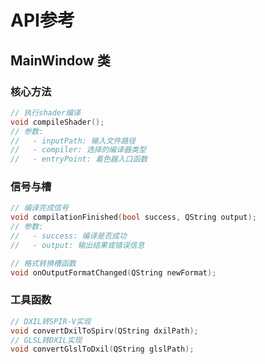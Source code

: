 # API参考

## MainWindow 类
### 核心方法
```cpp
// 执行shader编译
void compileShader();
// 参数: 
//   - inputPath: 输入文件路径
//   - compiler: 选择的编译器类型
//   - entryPoint: 着色器入口函数
```

### 信号与槽
```cpp
// 编译完成信号
void compilationFinished(bool success, QString output);
// 参数:
//   - success: 编译是否成功
//   - output: 输出结果或错误信息

// 格式转换槽函数
void onOutputFormatChanged(QString newFormat);
```

### 工具函数
```cpp
// DXIL转SPIR-V实现
void convertDxilToSpirv(QString dxilPath);
// GLSL转DXIL实现  
void convertGlslToDxil(QString glslPath);
